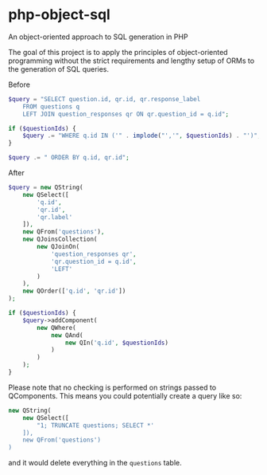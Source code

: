 # php-object-sql
An object-oriented approach to SQL generation in PHP

The goal of this project is to apply the principles of object-oriented programming without the strict requirements and lengthy setup of ORMs to the generation of SQL queries.

Before
```php
$query = "SELECT question.id, qr.id, qr.response_label
    FROM questions q
    LEFT JOIN question_responses qr ON qr.question_id = q.id";

if ($questionIds) {
    $query .= "WHERE q.id IN ('" . implode("','", $questionIds) . "')";
}

$query .= " ORDER BY q.id, qr.id";
```

After
```php
$query = new QString(
    new QSelect([
        'q.id',
        'qr.id',
        'qr.label'
    ]),
    new QFrom('questions'),
    new QJoinsCollection(
        new QJoinOn(
            'question_responses qr',
            'qr.question_id = q.id',
            'LEFT'
        )
    ),
    new QOrder(['q.id', 'qr.id'])
);

if ($questionIds) {
    $query->addComponent(
        new QWhere(
            new QAnd(
                new QIn('q.id', $questionIds)
            )
        )
    );
}
```

Please note that no checking is performed on strings passed to QComponents. This means you could potentially create a query like so:
```php
new QString(
    new QSelect([
        "1; TRUNCATE questions; SELECT *'
    ]),
    new QFrom('questions')
)
```
and it would delete everything in the `questions` table.

